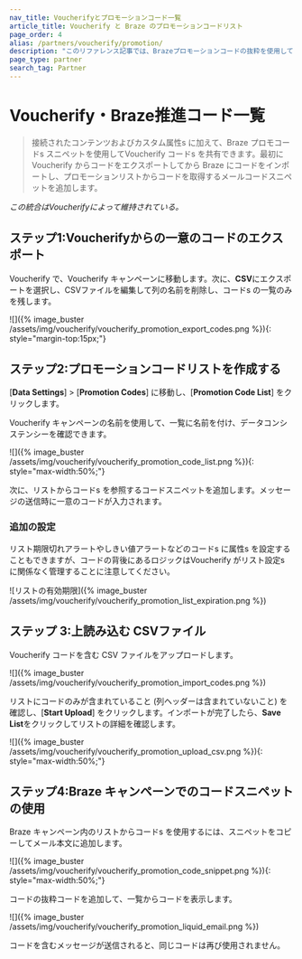 ```yaml
---
nav_title: Voucherifyとプロモーションコード一覧
article_title: Voucherify と Braze のプロモーションコードリスト
page_order: 4
alias: /partners/voucherify/promotion/
description: "このリファレンス記事では、Brazeプロモーションコードの抜粋を使用してVoucherify コードsを共有する方法について説明します。"
page_type: partner
search_tag: Partner
---
```


# Voucherify・Braze推進コード一覧

> 接続されたコンテンツおよびカスタム属性s に加えて、Braze プロモコードs スニペットを使用してVoucherify コードs を共有できます。最初に Voucherify からコードをエクスポートしてから Braze にコードをインポートし、プロモーションリストからコードを取得するメールコードスニペットを追加します。 

_この統合はVoucherifyによって維持されている。_

## ステップ1:Voucherifyからの一意のコードのエクスポート

Voucherify で、Voucherify キャンペーンに移動します。次に、**CSV**にエクスポートを選択し、CSVファイルを編集して列の名前を削除し、コードs の一覧のみを残します。

![]({% image_buster /assets/img/voucherify/voucherify_promotion_export_codes.png %}){: style="margin-top:15px;"}

## ステップ2:プロモーションコードリストを作成する

[**Data Settings**] > [**Promotion Codes**] に移動し、[**Promotion Code List**] をクリックします。

Voucherify キャンペーンの名前を使用して、一覧に名前を付け、データコンシステンシーを確認できます。

![]({% image_buster /assets/img/voucherify/voucherify_promotion_code_list.png %}){: style="max-width:50%;"}

次に、リストからコードs を参照するコードスニペットを追加します。メッセージの送信時に一意のコードが入力されます。

### 追加の設定

リスト期限切れアラートやしきい値アラートなどのコードs に属性s を設定することもできますが、コードの背後にあるロジックはVoucherify がリスト設定s に関係なく管理することに注意してください。

![リストの有効期限]({% image_buster /assets/img/voucherify/voucherify_promotion_list_expiration.png %})

## ステップ 3:上読み込む CSVファイル

Voucherify コードを含む CSV ファイルをアップロードします。

![]({% image_buster /assets/img/voucherify/voucherify_promotion_import_codes.png %})

リストにコードのみが含まれていること (列ヘッダーは含まれていないこと) を確認し、[**Start Upload**] をクリックします。インポートが完了したら、**Save List**をクリックしてリストの詳細を確認します。

![]({% image_buster /assets/img/voucherify/voucherify_promotion_upload_csv.png %}){: style="max-width:50%;"}

## ステップ4:Braze キャンペーンでのコードスニペットの使用

Braze キャンペーン内のリストからコードs を使用するには、スニペットをコピーしてメール本文に追加します。

![]({% image_buster /assets/img/voucherify/voucherify_promotion_code_snippet.png %}){: style="max-width:50%;"}

コードの抜粋コードを追加して、一覧からコードを表示します。

![]({% image_buster /assets/img/voucherify/voucherify_promotion_liquid_email.png %})

コードを含むメッセージが送信されると、同じコードは再び使用されません。

